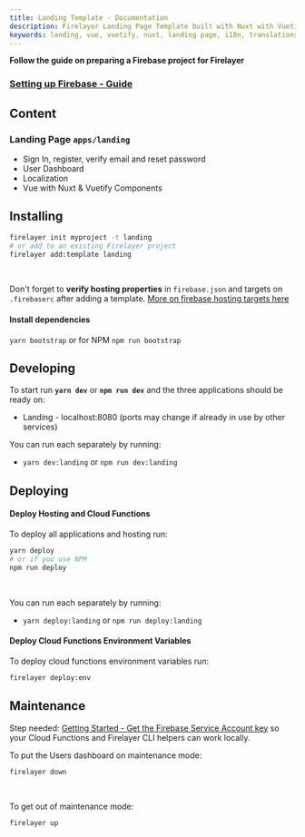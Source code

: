 ```yaml
---
title: Landing Template - Documentation
description: Firelayer Landing Page Template built with Nuxt with Vuetify
keywords: landing, vue, vuetify, nuxt, landing page, i18n, translations
---
```


**Follow the guide on preparing a Firebase project for Firelayer**
### [Setting up Firebase - Guide](/docs/setting-up-firebase)

## Content

### Landing Page `apps/landing`
- Sign In, register, verify email and reset password
- User Dashboard
- Localization
- Vue with Nuxt & Vuetify Components

## Installing

```sh
firelayer init myproject -t landing
# or add to an existing Firelayer project
firelayer add:template landing
```

<br>

Don't forget to **verify hosting properties** in `firebase.json` and targets on `.firebaserc` after adding a template. <a href="https://firebase.google.com/docs/cli/targets" target="_blank">More on firebase hosting targets here</a>

#### Install dependencies
`yarn bootstrap` or for NPM `npm run bootstrap`

## Developing

To start run **`yarn dev`** or **`npm run dev`** and the three applications should be ready on:
- Landing - <span class="accent--text">localhost:8080</span>
(ports may change if already in use by other services)

You can run each separately by running:
- `yarn dev:landing` or `npm run dev:landing`

## Deploying

#### Deploy Hosting and Cloud Functions
To deploy all applications and hosting run:
```sh
yarn deploy
# or if you use NPM
npm run deploy
```

<br>

You can run each separately by running:
- `yarn deploy:landing` or `npm run deploy:landing`

#### Deploy Cloud Functions Environment Variables
To deploy cloud functions environment variables run:
```sh
firelayer deploy:env
```

## Maintenance

Step needed: [Getting Started - Get the Firebase Service Account key](/docs/getting-started#get-the-firebase-service-account-key) so your Cloud Functions and Firelayer CLI helpers can work locally.

To put the Users dashboard on maintenance mode:
```sh
firelayer down
```

<br>

To get out of maintenance mode:
```sh
firelayer up
```

